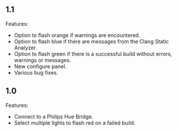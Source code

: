 ## 1.1

Features:

  - Option to flash orange if warnings are encountered.
  - Option to flash blue if there are messages from the Clang Static Analyzer.
  - Option to flash green if there is a successful build without errors, warnings or messages.
  - New configure panel.
  - Various bug fixes.

## 1.0

Features:

  - Connect to a Philips Hue Bridge.
  - Select multiple lights to flash red on a failed build.

